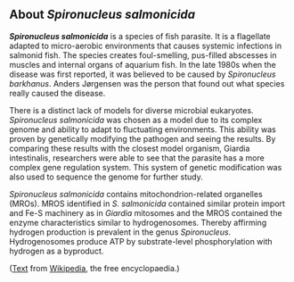 About *Spironucleus salmonicida* 
--------------------------------



***Spironucleus salmonicida*** is a species of fish parasite. It is a
flagellate adapted to micro-aerobic environments that causes systemic
infections in salmonid fish. The species creates foul-smelling,
pus-filled abscesses in muscles and internal organs of aquarium fish. In
the late 1980s when the disease was first reported, it was believed to
be caused by *Spironucleus barkhanus*. Anders Jørgensen was the person
that found out what species really caused the disease.

There is a distinct lack of models for diverse microbial eukaryotes.
*Spironucleus salmonicida* was chosen as a model due to its complex
genome and ability to adapt to fluctuating environments. This ability
was proven by genetically modifying the pathogen and seeing the results.
By comparing these results with the closest model organism, Giardia
intestinalis, researchers were able to see that the parasite has a more
complex gene regulation system. This system of genetic modification was
also used to sequence the genome for further study.

*Spironucleus salmonicida* contains mitochondrion-related organelles
(MROs). MROS identified in *S. salmonicida* contained similar protein
import and Fe-S machinery as in *Giardia* mitosomes and the MROS
contained the enzyme characteristics similar to hydrogenosomes. Thereby
affirming hydrogen production is prevalent in the genus *Spironucleus*.
Hydrogenosomes produce ATP by substrate-level phosphorylation with
hydrogen as a byproduct.

([Text](http://en.wikipedia.org/wiki/Spironucleus_salmonicida) from
[Wikipedia](http://en.wikipedia.org/), the free encyclopaedia.)
